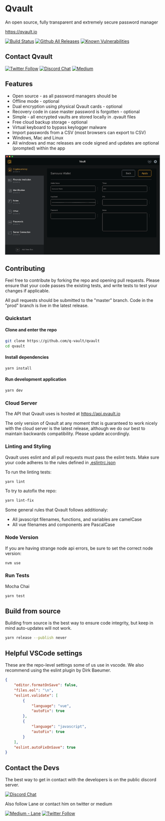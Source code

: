 # Qvault

An open source, fully transparent and extremely secure password manager

https://qvault.io

[![Build Status](https://img.shields.io/travis/q-vault/qvault/master.svg?logo=travis&label=Build)](https://travis-ci.org/Q-Vault/qvault)
[![Github All Releases](https://img.shields.io/github/downloads/q-vault/qvault/total.svg?logo=github&label=Downloads)](https://github.com/Q-Vault/qvault/releases)
[![Known Vulnerabilities](https://img.shields.io/snyk/vulnerabilities/github/q-vault/qvault.svg?logo=snyk&label=Vulnerabilities)](https://snyk.io/test/github/q-vault/qvault)

## Contact Qvault

[![Twitter Follow](https://img.shields.io/twitter/follow/q_vault.svg?label=Follow%20Qvault&style=social)](https://twitter.com/intent/follow?screen_name=q_vault)
[![Discord Chat](https://img.shields.io/badge/Discord-Chat-blue.svg?logo=discord&logoColor=white)](https://discord.gg/EEkFwbv)
[![Medium](https://img.shields.io/badge/Medium-Publication-blueviolet.svg?logo=medium)](https://medium.com/qvault)

## Features

* Open source - as all password managers should be
* Offline mode - optional
* Dual encryption using physical Qvault cards - optional
* Recovery code in case master password is forgotten - optional
* Simple - all encrypted vaults are stored locally in .qvault files
* Free cloud backup storage - optional
* Virtual keyboard to bypass keylogger malware
* Import passwords from a CSV (most browsers can export to CSV)
* Windows, Mac and Linux
* All windows and mac releases are code signed and updates are optional (prompted) within the app

<p align="center">
    <img src="doc_resources/crypto.png" alt="cryptocurrency bitcoin password manager">
</p>

## Contributing

Feel free to contribute by forking the repo and opening pull requests. Please ensure that your code passes the existing tests, and write tests to test your changes if applicable.

All pull requests should be submitted to the "master" branch. Code in the "prod" branch is live in the latest release.

### Quickstart

#### Clone and enter the repo

```bash
git clone https://github.com/q-vault/qvault
cd qvault
```

#### Install dependencies

```bash
yarn install
```

#### Run development application

```bash
yarn dev
```

### Cloud Server

The API that Qvault uses is hosted at https://api.qvault.io

The only version of Qvault at any moment that is guaranteed to work nicely with the cloud server is the latest release,
although we do our best to maintain backwards compatibility. Please update accordingly.

### Linting and Styling

Qvault uses eslint and all pull requests must pass the eslint tests. Make sure your code adheres to the rules defined in [.eslintrc.json](.eslintrc.json)

To run the linting tests:

```bash
yarn lint
```

To try to autofix the repo:

```bash
yarn lint-fix
```

Some general rules that Qvault follows additionaly:

* All javascript filenames, functions, and variables are camelCase
* All vue filenames and components are PascalCase

### Node Version

If you are having strange node api errors, be
sure to set the correct node version:

```bash
nvm use
```

### Run Tests

Mocha Chai

```bash
yarn test
```

## Build from source

Building from source is the best way to ensure code integrity, but keep in mind auto-updates will not work.

```bash
yarn release --publish never
```

## Helpful VSCode settings

These are the repo-level settings some of us use in vscode. We also recommend using the eslint plugin by Dirk Baeumer.

```json
{
    "editor.formatOnSave": false,
    "files.eol": "\n",
    "eslint.validate": [
        {
            "language": "vue",
            "autoFix": true
        },
        {
            "language": "javascript",
            "autoFix": true
        }
    ],
    "eslint.autoFixOnSave": true
}
```

## Contact the Devs

The best way to get in contact with the developers is on the public discord server.

[![Discord Chat](https://img.shields.io/badge/Discord-Chat-blue.svg?logo=discord&logoColor=white)](https://discord.gg/EEkFwbv)

Also follow Lane or contact him on twitter or medium

[![Medium - Lane](https://img.shields.io/badge/Medium-Publication-blueviolet.svg?logo=medium)](https://medium.com/@lane.c.wagner)
[![Twitter Follow](https://img.shields.io/twitter/follow/wagslane.svg?label=Follow%20Lane&style=social)](https://twitter.com/intent/follow?screen_name=wagslane)
